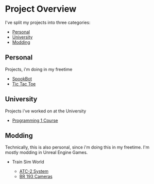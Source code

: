 # Project Overview

I've split my projects into three categories:
- [Personal](#personal)
- [University](#university)
- [Modding](#modding)

## Personal

Projects, i'm doing in my freetime

- [SpookBot](./personal/spookbot)
- [Tic Tac Toe](./personal/spookbot)

## University

Projects i've worked on at the University

- [Programming 1 Course](./university/dhbw_prog_1)

## Modding

Technically, this is also personal, since i'm doing this in my freetime. I'm mostly modding in Unreal Engine Games.

- Train Sim World

    - [ATC-2 System](./modding/atc2)
    - [BR 193 Cameras](./modding/vectron_camera)
